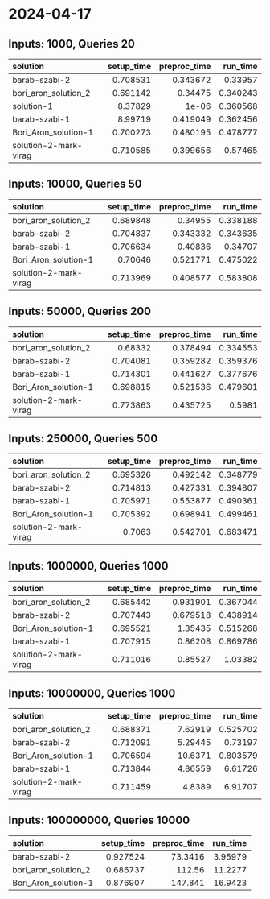 # 2024-04-17

## Inputs: 1000, Queries 20

| solution              |   setup_time |   preproc_time |   run_time |
|:----------------------|-------------:|---------------:|-----------:|
| barab-szabi-2         |     0.708531 |       0.343672 |   0.33957  |
| bori_aron_solution_2  |     0.691142 |       0.34475  |   0.340243 |
| solution-1            |     8.37829  |       1e-06    |   0.360568 |
| barab-szabi-1         |     8.99719  |       0.419049 |   0.362456 |
| Bori_Aron_solution-1  |     0.700273 |       0.480195 |   0.478777 |
| solution-2-mark-virag |     0.710585 |       0.399656 |   0.57465  |

## Inputs: 10000, Queries 50

| solution              |   setup_time |   preproc_time |   run_time |
|:----------------------|-------------:|---------------:|-----------:|
| bori_aron_solution_2  |     0.689848 |       0.34955  |   0.338188 |
| barab-szabi-2         |     0.704837 |       0.343332 |   0.343635 |
| barab-szabi-1         |     0.706634 |       0.40836  |   0.34707  |
| Bori_Aron_solution-1  |     0.70646  |       0.521771 |   0.475022 |
| solution-2-mark-virag |     0.713969 |       0.408577 |   0.583808 |

## Inputs: 50000, Queries 200

| solution              |   setup_time |   preproc_time |   run_time |
|:----------------------|-------------:|---------------:|-----------:|
| bori_aron_solution_2  |     0.68332  |       0.378494 |   0.334553 |
| barab-szabi-2         |     0.704081 |       0.359282 |   0.359376 |
| barab-szabi-1         |     0.714301 |       0.441627 |   0.377676 |
| Bori_Aron_solution-1  |     0.698815 |       0.521536 |   0.479601 |
| solution-2-mark-virag |     0.773863 |       0.435725 |   0.5981   |

## Inputs: 250000, Queries 500

| solution              |   setup_time |   preproc_time |   run_time |
|:----------------------|-------------:|---------------:|-----------:|
| bori_aron_solution_2  |     0.695326 |       0.492142 |   0.348779 |
| barab-szabi-2         |     0.714813 |       0.427331 |   0.394807 |
| barab-szabi-1         |     0.705971 |       0.553877 |   0.490361 |
| Bori_Aron_solution-1  |     0.705392 |       0.698941 |   0.499461 |
| solution-2-mark-virag |     0.7063   |       0.542701 |   0.683471 |

## Inputs: 1000000, Queries 1000

| solution              |   setup_time |   preproc_time |   run_time |
|:----------------------|-------------:|---------------:|-----------:|
| bori_aron_solution_2  |     0.685442 |       0.931901 |   0.367044 |
| barab-szabi-2         |     0.707443 |       0.679518 |   0.438914 |
| Bori_Aron_solution-1  |     0.695521 |       1.35435  |   0.515268 |
| barab-szabi-1         |     0.707915 |       0.86208  |   0.869786 |
| solution-2-mark-virag |     0.711016 |       0.85527  |   1.03382  |

## Inputs: 10000000, Queries 1000

| solution              |   setup_time |   preproc_time |   run_time |
|:----------------------|-------------:|---------------:|-----------:|
| bori_aron_solution_2  |     0.688371 |        7.62919 |   0.525702 |
| barab-szabi-2         |     0.712091 |        5.29445 |   0.73197  |
| Bori_Aron_solution-1  |     0.706594 |       10.6371  |   0.803579 |
| barab-szabi-1         |     0.713844 |        4.86559 |   6.61726  |
| solution-2-mark-virag |     0.711459 |        4.8389  |   6.91707  |

## Inputs: 100000000, Queries 10000

| solution             |   setup_time |   preproc_time |   run_time |
|:---------------------|-------------:|---------------:|-----------:|
| barab-szabi-2        |     0.927524 |        73.3416 |    3.95979 |
| bori_aron_solution_2 |     0.686737 |       112.56   |   11.2277  |
| Bori_Aron_solution-1 |     0.876907 |       147.841  |   16.9423  |
